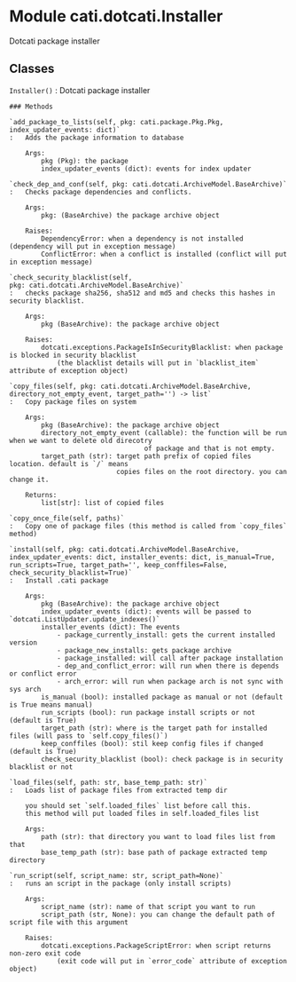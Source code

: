 Module cati.dotcati.Installer
=============================
Dotcati package installer

Classes
-------

`Installer()`
:   Dotcati package installer

    ### Methods

    `add_package_to_lists(self, pkg: cati.package.Pkg.Pkg, index_updater_events: dict)`
    :   Adds the package information to database
        
        Args:
            pkg (Pkg): the package
            index_updater_events (dict): events for index updater

    `check_dep_and_conf(self, pkg: cati.dotcati.ArchiveModel.BaseArchive)`
    :   Checks package dependencies and conflicts.
        
        Args:
            pkg: (BaseArchive) the package archive object
        
        Raises:
            DependencyError: when a dependency is not installed (dependency will put in exception message)
            ConflictError: when a conflict is installed (conflict will put in exception message)

    `check_security_blacklist(self, pkg: cati.dotcati.ArchiveModel.BaseArchive)`
    :   checks package sha256, sha512 and md5 and checks this hashes in security blacklist.
        
        Args:
            pkg (BaseArchive): the package archive object
        
        Raises:
            dotcati.exceptions.PackageIsInSecurityBlacklist: when package is blocked in security blacklist
                (the blacklist details will put in `blacklist_item` attribute of exception object)

    `copy_files(self, pkg: cati.dotcati.ArchiveModel.BaseArchive, directory_not_empty_event, target_path='') ‑> list`
    :   Copy package files on system
        
        Args:
            pkg (BaseArchive): the package archive object
            directory_not_empty_event (callable): the function will be run when we want to delete old direcotry
                                      of package and that is not empty.
            target_path (str): target path prefix of copied files location. default is `/` means
                               copies files on the root directory. you can change it.
        
        Returns:
            list[str]: list of copied files

    `copy_once_file(self, paths)`
    :   Copy one of package files (this method is called from `copy_files` method)

    `install(self, pkg: cati.dotcati.ArchiveModel.BaseArchive, index_updater_events: dict, installer_events: dict, is_manual=True, run_scripts=True, target_path='', keep_conffiles=False, check_security_blacklist=True)`
    :   Install .cati package
        
        Args:
            pkg (BaseArchive): the package archive object
            index_updater_events (dict): events will be passed to `dotcati.ListUpdater.update_indexes()`
            installer_events (dict): The events
                - package_currently_install: gets the current installed version
                - package_new_installs: gets package archive
                - package_installed: will call after package installation
                - dep_and_conflict_error: will run when there is depends or conflict error
                - arch_error: will run when package arch is not sync with sys arch
            is_manual (bool): installed package as manual or not (default is True means manual)
            run_scripts (bool): run package install scripts or not (default is True)
            target_path (str): where is the target path for installed files (will pass to `self.copy_files()`)
            keep_conffiles (bool): stil keep config files if changed (default is True)
            check_security_blacklist (bool): check package is in security blacklist or not

    `load_files(self, path: str, base_temp_path: str)`
    :   Loads list of package files from extracted temp dir
        
        you should set `self.loaded_files` list before call this.
        this method will put loaded files in self.loaded_files list
        
        Args:
            path (str): that directory you want to load files list from that
            base_temp_path (str): base path of package extracted temp directory

    `run_script(self, script_name: str, script_path=None)`
    :   runs an script in the package (only install scripts)
        
        Args:
            script_name (str): name of that script you want to run
            script_path (str, None): you can change the default path of script file with this argument
        
        Raises:
            dotcati.exceptions.PackageScriptError: when script returns non-zero exit code
                (exit code will put in `error_code` attribute of exception object)